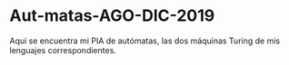 # Aut-matas-AGO-DIC-2019
Aquí se encuentra mi PIA de autómatas, las dos máquinas Turing de mis lenguajes correspondientes.
